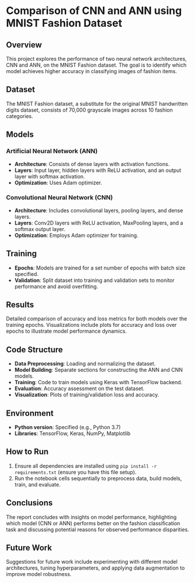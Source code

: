 # Comparison of CNN and ANN using MNIST Fashion Dataset

## Overview
This project explores the performance of two neural network architectures, CNN and ANN, on the MNIST Fashion dataset. The goal is to identify which model achieves higher accuracy in classifying images of fashion items.

## Dataset
The MNIST Fashion dataset, a substitute for the original MNIST handwritten digits dataset, consists of 70,000 grayscale images across 10 fashion categories.

## Models
### Artificial Neural Network (ANN)
- **Architecture**: Consists of dense layers with activation functions.
- **Layers**: Input layer, hidden layers with ReLU activation, and an output layer with softmax activation.
- **Optimization**: Uses Adam optimizer.

### Convolutional Neural Network (CNN)
- **Architecture**: Includes convolutional layers, pooling layers, and dense layers.
- **Layers**: Conv2D layers with ReLU activation, MaxPooling layers, and a softmax output layer.
- **Optimization**: Employs Adam optimizer for training.

## Training
- **Epochs**: Models are trained for a set number of epochs with batch size specified.
- **Validation**: Split dataset into training and validation sets to monitor performance and avoid overfitting.

## Results
Detailed comparison of accuracy and loss metrics for both models over the training epochs. Visualizations include plots for accuracy and loss over epochs to illustrate model performance dynamics.

## Code Structure
- **Data Preprocessing**: Loading and normalizing the dataset.
- **Model Building**: Separate sections for constructing the ANN and CNN models.
- **Training**: Code to train models using Keras with TensorFlow backend.
- **Evaluation**: Accuracy assessment on the test dataset.
- **Visualization**: Plots of training/validation loss and accuracy.

## Environment
- **Python version**: Specified (e.g., Python 3.7)
- **Libraries**: TensorFlow, Keras, NumPy, Matplotlib

## How to Run
1. Ensure all dependencies are installed using `pip install -r requirements.txt` (ensure you have this file setup).
2. Run the notebook cells sequentially to preprocess data, build models, train, and evaluate.

## Conclusions
The report concludes with insights on model performance, highlighting which model (CNN or ANN) performs better on the fashion classification task and discussing potential reasons for observed performance disparities.

## Future Work
Suggestions for future work include experimenting with different model architectures, tuning hyperparameters, and applying data augmentation to improve model robustness.
